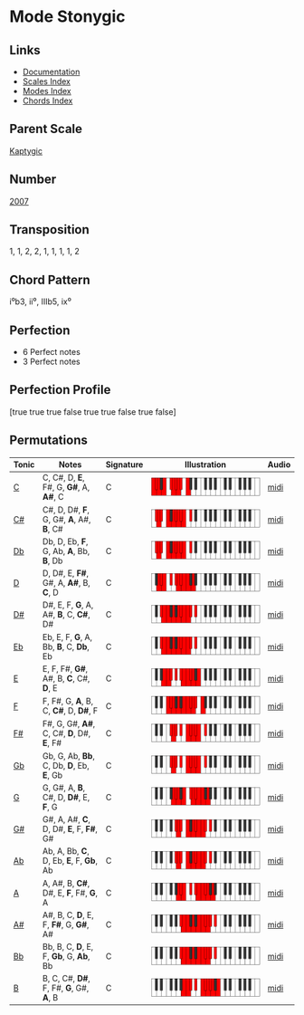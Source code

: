 # Mode Stonygic

## Links

- [Documentation](README.md)
- [Scales Index](Scales.md)
- [Modes Index](Modes.md)
- [Chords Index](Chords.md)

## Parent Scale

[Kaptygic](ScaleKaptygic.md)

## Number

[2007](https://ianring.com/musictheory/scales/2007)

## Transposition

1, 1, 2, 2, 1, 1, 1, 1, 2

## Chord Pattern

i⁰b3, ii⁰, IIIb5, ix⁰

## Perfection

- 6 Perfect notes
- 3 Perfect notes

## Perfection Profile

[true true true false true true false true false]

## Permutations

| Tonic | Notes | Signature | Illustration | Audio |
|-------|-------|-----------|--------------|-------|
| [C](ModeCNaturalStonygic.md) | C, C#, D, **E**, F#, G, **G#**, A, **A#**, C | C | ![CNaturalStonygic](ModeCNaturalStonygic.png) | [midi](https://github.com/edipermadi/music/blob/main/docs/ModeCNaturalStonygic.mid?raw=true) |
| [C#](ModeCSharpStonygic.md) | C#, D, D#, **F**, G, G#, **A**, A#, **B**, C# | C | ![CSharpStonygic](ModeCSharpStonygic.png) | [midi](https://github.com/edipermadi/music/blob/main/docs/ModeCSharpStonygic.mid?raw=true) |
| [Db](ModeDFlatStonygic.md) | Db, D, Eb, **F**, G, Ab, **A**, Bb, **B**, Db | C | ![DFlatStonygic](ModeDFlatStonygic.png) | [midi](https://github.com/edipermadi/music/blob/main/docs/ModeDFlatStonygic.mid?raw=true) |
| [D](ModeDNaturalStonygic.md) | D, D#, E, **F#**, G#, A, **A#**, B, **C**, D | C | ![DNaturalStonygic](ModeDNaturalStonygic.png) | [midi](https://github.com/edipermadi/music/blob/main/docs/ModeDNaturalStonygic.mid?raw=true) |
| [D#](ModeDSharpStonygic.md) | D#, E, F, **G**, A, A#, **B**, C, **C#**, D# | C | ![DSharpStonygic](ModeDSharpStonygic.png) | [midi](https://github.com/edipermadi/music/blob/main/docs/ModeDSharpStonygic.mid?raw=true) |
| [Eb](ModeEFlatStonygic.md) | Eb, E, F, **G**, A, Bb, **B**, C, **Db**, Eb | C | ![EFlatStonygic](ModeEFlatStonygic.png) | [midi](https://github.com/edipermadi/music/blob/main/docs/ModeEFlatStonygic.mid?raw=true) |
| [E](ModeENaturalStonygic.md) | E, F, F#, **G#**, A#, B, **C**, C#, **D**, E | C | ![ENaturalStonygic](ModeENaturalStonygic.png) | [midi](https://github.com/edipermadi/music/blob/main/docs/ModeENaturalStonygic.mid?raw=true) |
| [F](ModeFNaturalStonygic.md) | F, F#, G, **A**, B, C, **C#**, D, **D#**, F | C | ![FNaturalStonygic](ModeFNaturalStonygic.png) | [midi](https://github.com/edipermadi/music/blob/main/docs/ModeFNaturalStonygic.mid?raw=true) |
| [F#](ModeFSharpStonygic.md) | F#, G, G#, **A#**, C, C#, **D**, D#, **E**, F# | C | ![FSharpStonygic](ModeFSharpStonygic.png) | [midi](https://github.com/edipermadi/music/blob/main/docs/ModeFSharpStonygic.mid?raw=true) |
| [Gb](ModeGFlatStonygic.md) | Gb, G, Ab, **Bb**, C, Db, **D**, Eb, **E**, Gb | C | ![GFlatStonygic](ModeGFlatStonygic.png) | [midi](https://github.com/edipermadi/music/blob/main/docs/ModeGFlatStonygic.mid?raw=true) |
| [G](ModeGNaturalStonygic.md) | G, G#, A, **B**, C#, D, **D#**, E, **F**, G | C | ![GNaturalStonygic](ModeGNaturalStonygic.png) | [midi](https://github.com/edipermadi/music/blob/main/docs/ModeGNaturalStonygic.mid?raw=true) |
| [G#](ModeGSharpStonygic.md) | G#, A, A#, **C**, D, D#, **E**, F, **F#**, G# | C | ![GSharpStonygic](ModeGSharpStonygic.png) | [midi](https://github.com/edipermadi/music/blob/main/docs/ModeGSharpStonygic.mid?raw=true) |
| [Ab](ModeAFlatStonygic.md) | Ab, A, Bb, **C**, D, Eb, **E**, F, **Gb**, Ab | C | ![AFlatStonygic](ModeAFlatStonygic.png) | [midi](https://github.com/edipermadi/music/blob/main/docs/ModeAFlatStonygic.mid?raw=true) |
| [A](ModeANaturalStonygic.md) | A, A#, B, **C#**, D#, E, **F**, F#, **G**, A | C | ![ANaturalStonygic](ModeANaturalStonygic.png) | [midi](https://github.com/edipermadi/music/blob/main/docs/ModeANaturalStonygic.mid?raw=true) |
| [A#](ModeASharpStonygic.md) | A#, B, C, **D**, E, F, **F#**, G, **G#**, A# | C | ![ASharpStonygic](ModeASharpStonygic.png) | [midi](https://github.com/edipermadi/music/blob/main/docs/ModeASharpStonygic.mid?raw=true) |
| [Bb](ModeBFlatStonygic.md) | Bb, B, C, **D**, E, F, **Gb**, G, **Ab**, Bb | C | ![BFlatStonygic](ModeBFlatStonygic.png) | [midi](https://github.com/edipermadi/music/blob/main/docs/ModeBFlatStonygic.mid?raw=true) |
| [B](ModeBNaturalStonygic.md) | B, C, C#, **D#**, F, F#, **G**, G#, **A**, B | C | ![BNaturalStonygic](ModeBNaturalStonygic.png) | [midi](https://github.com/edipermadi/music/blob/main/docs/ModeBNaturalStonygic.mid?raw=true) |
